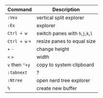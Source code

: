 | Command        | Description                       |
| -------------- | --------------------------------- |
| `:Vex`         | vertical split explorer           |
| `:Ex`          | explorer                          |
| `Ctrl + w`     | switch panes with `h`,`j`,`k`,`l` |
| `Ctrl + w` `=` | resize panes to equal size        |
| `+` `-`        | change height                     |
| `<` `>`        | width                             |
| `v` then `"+y` | copy to system clipboard          |
| `:tabnext`     | ?                                 |
| `:Ntree`       | open nerd tree explorer           |
| `%`            | create new buffer                 |

